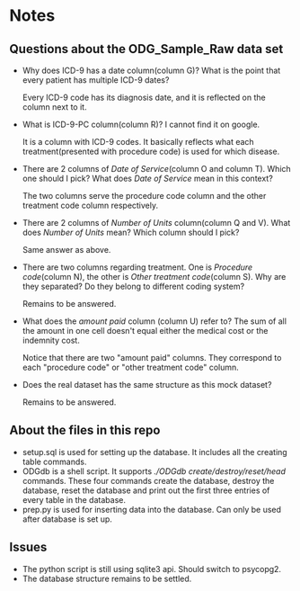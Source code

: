 # Notes

## Questions about the ODG_Sample_Raw data set

* Why does ICD-9 has a date column(column G)? What is the point that every patient has multiple ICD-9 dates? 

  Every ICD-9 code has its diagnosis date, and it is reflected on the column next to it.

* What is ICD-9-PC column(column R)? I cannot find it on google.

  It is a column with ICD-9 codes. It basically reflects what each treatment(presented with procedure code) is used for which disease.

* There are 2 columns of _Date of Service_(column O and column T). Which one should I pick? What does _Date of Service_ mean in this context?

  The two columns serve the procedure code column and the other treatment code column respectively.

* There are 2 columns of _Number of Units_ column(column Q and V). What does _Number of Units_ mean? Which column should I pick? 

  Same answer as above.

* There are two columns regarding treatment. One is _Procedure code_(column N), the other is _Other treatment code_(column S). Why are they separated? Do they belong to different coding system?

  Remains to be answered.

* What does the _amount paid_ column (column U) refer to? The sum of all the amount in one cell doesn't equal either the medical cost or the indemnity cost.

  Notice that there are two "amount paid" columns. They correspond to each "procedure code" or "other treatment code" column.

* Does the real dataset has the same structure as this mock dataset?

  Remains to be answered.

## About the files in this repo

* setup.sql is used for setting up the database. It includes all the creating table commands.
* ODGdb is a shell script. It supports _./ODGdb create/destroy/reset/head_ commands. These four commands create the database, destroy the database, reset the database and print out the first three entries of every table in the database.
* prep.py is used for inserting data into the database. Can only be used after database is set up.

## Issues

* The python script is still using sqlite3 api. Should switch to psycopg2.
* The database structure remains to be settled.